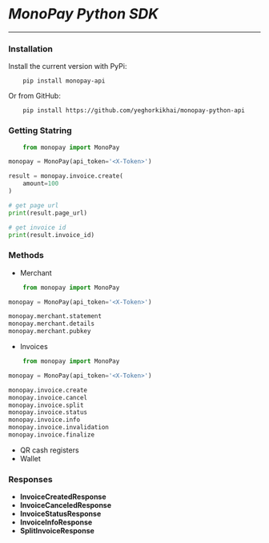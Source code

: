 # *MonoPay Python SDK*
___

### Installation
Install the current version with PyPi:
```
    pip install monopay-api
```
Or from GitHub:
```
    pip install https://github.com/yeghorkikhai/monopay-python-api
```

### Getting Statring

```python
    from monopay import MonoPay

monopay = MonoPay(api_token='<X-Token>')

result = monopay.invoice.create(
    amount=100
)

# get page url
print(result.page_url)

# get invoice id
print(result.invoice_id)
```

### Methods

- Merchant

```python
    from monopay import MonoPay

monopay = MonoPay(api_token='<X-Token>')

monopay.merchant.statement
monopay.merchant.details
monopay.merchant.pubkey
```
- Invoices

```python
    from monopay import MonoPay

monopay = MonoPay(api_token='<X-Token>')

monopay.invoice.create
monopay.invoice.cancel
monopay.invoice.split
monopay.invoice.status
monopay.invoice.info
monopay.invoice.invalidation
monopay.invoice.finalize
```

- QR cash registers
- Wallet

### Responses

- **InvoiceCreatedResponse**
- **InvoiceCanceledResponse**
- **InvoiceStatusResponse**
- **InvoiceInfoResponse**
- **SplitInvoiceResponse**
